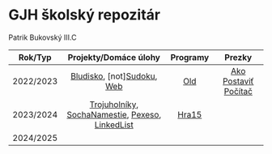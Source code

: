 # GJH školský repozitár
Patrik Bukovský III.C

|  Rok/Typ  |                                                                        Projekty/Domáce úlohy                                                                        |         Programy         |                        Prezky                        |
|:---------:|:-------------------------------------------------------------------------------------------------------------------------------------------------------------------:|:------------------------:|:----------------------------------------------------:|
| 2022/2023 |                                     [Bludisko](2022-2023/Bludisko2023), [not][Sudoku](Sudoku), [Web](turing.gjh.sk\~bukovsky.p)                                     |   [Old](2022-2023/Old)   | [Ako Postaviť Počítač](2022-2023/pptx/Akopostaviťpočítač.pptx) |
| 2023/2024 | [Trojuholníky](2023-2024/rekurzia_trojuholniky.py), [SochaNamestie](2023-2024/sochananamesti.py), [Pexeso](2023-2024/pexeso), [LinkedList](2023-2024/LinkedList.py) | [Hra15](2023-2024/hra15) |                                                      |
| 2024/2025 |                                                                                                                                                                     |                          |                                                      |

